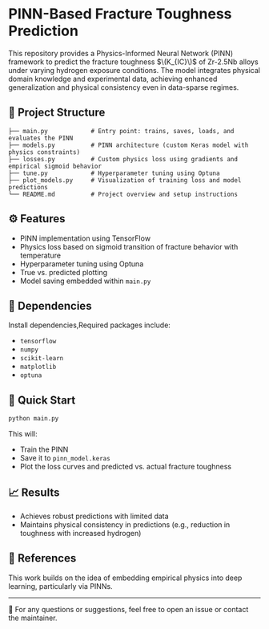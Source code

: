 # PINN-Based Fracture Toughness Prediction

This repository provides a Physics-Informed Neural Network (PINN) framework to predict the fracture toughness $\(K_{IC}\)$ of Zr-2.5Nb alloys under varying hydrogen exposure conditions. The model integrates physical domain knowledge and experimental data, achieving enhanced generalization and physical consistency even in data-sparse regimes.

## 📁 Project Structure

```
├── main.py            # Entry point: trains, saves, loads, and evaluates the PINN
├── models.py          # PINN architecture (custom Keras model with physics constraints)
├── losses.py          # Custom physics loss using gradients and empirical sigmoid behavior
├── tune.py            # Hyperparameter tuning using Optuna
├── plot_models.py     # Visualization of training loss and model predictions
└── README.md          # Project overview and setup instructions
```

## ⚙️ Features

- PINN implementation using TensorFlow 
- Physics loss based on sigmoid transition of fracture behavior with temperature
- Hyperparameter tuning using Optuna
- True vs. predicted plotting
- Model saving embedded within `main.py`

## 🧪 Dependencies

Install dependencies,Required packages include:
- `tensorflow`
- `numpy`
- `scikit-learn`
- `matplotlib`
- `optuna`

## 🚀 Quick Start

```bash
python main.py
```

This will:
- Train the PINN
- Save it to `pinn_model.keras`
- Plot the loss curves and predicted vs. actual fracture toughness

## 📈 Results
- Achieves robust predictions with limited data
- Maintains physical consistency in predictions (e.g., reduction in toughness with increased hydrogen)

## 🔬 References
This work builds on the idea of embedding empirical physics into deep learning, particularly via PINNs.

---

📧 For any questions or suggestions, feel free to open an issue or contact the maintainer.


